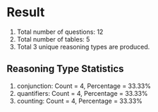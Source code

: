 # Result<br/>
1. Total number of questions: 12<br/>
2. Total number of tables: 5<br/>
3. Total 3 unique reasoning types are produced.<br/>
## **Reasoning Type Statistics**<br/>
1. conjunction: Count = 4, Percentage = 33.33%<br/>
2. quantifiers: Count = 4, Percentage = 33.33%<br/>
3. counting: Count = 4, Percentage = 33.33%<br/>
